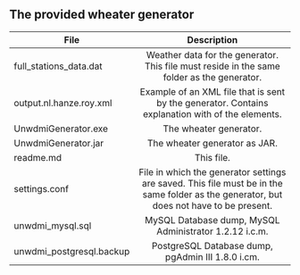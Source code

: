The provided wheater generator
----------------------------------

| File        | Description        
| ------------- |:-------------:| 
| full_stations_data.dat      | Weather data for the generator. This file must reside in the same folder as the generator. | 
| output.nl.hanze.roy.xml      | Example of an XML file that is sent by the generator. Contains explanation with of the elements.      |   
| UnwdmiGenerator.exe | The wheater generator.      | 
| UnwdmiGenerator.jar | The wheater generator as JAR.      | 
| readme.md | This file.      | 
| settings.conf | File in which the generator settings are saved. This file must be in the same folder as the generator, but does not have to be present.    | 
| unwdmi_mysql.sql | MySQL Database dump, MySQL Administrator 1.2.12 i.c.m.   | 
| unwdmi_postgresql.backup | PostgreSQL Database dump, pgAdmin III 1.8.0 i.cm.   | 
